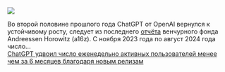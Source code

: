 <!--2025-03-09 09:19:03-->
<div class="yb">
  <div class="rss smaller1 habr"><img src="https://habrastorage.org/webt/7s/7v/jk/7s7vjkvhbanj8kmrkrp1leb6ct8.jpeg" /><p>Во второй половине прошлого года ChatGPT от OpenAI вернулся к устойчивому росту, следует из последнего <a href="https://a16z.com/100-gen-ai-apps-4/" rel="noopener noreferrer nofollow">отчёта</a> венчурного фонда Andreessen Horowitz (a16z). С ноября 2023 года по август 2024 года число... <br><a class="light" href="https://habr.com/ru/news/889272/?utm_source=habrahabr&utm_medium=rss&utm_campaign=889272">ChatGPT удвоил число еженедельно активных пользователей менее чем за 6 месяцев благодаря новым релизам</a></div>
</div>
